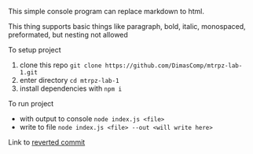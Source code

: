 This simple console program can replace markdown to html.

This thing supports basic things like paragraph, bold, italic, monospaced, preformated, but nesting not allowed

To setup project
1. clone this repo `git clone https://github.com/DimasComp/mtrpz-lab-1.git`
2. enter directory `cd mtrpz-lab-1`
3. install dependencies with `npm i`

To run project
- with output to console `node index.js <file>`
- write to file `node index.js <file> --out <will write here>`

Link to [reverted commit](https://github.com/DimasComp/mtrpz-lab-1/commit/6fc88c1d26483ed0dc81adef576366b8db7e9fb4)